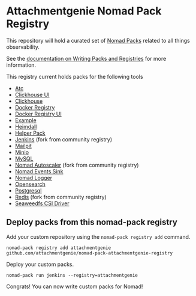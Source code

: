 # Attachmentgenie Nomad Pack Registry

This repository will hold a curated set of [Nomad Packs](https://github.com/hashicorp/nomad-pack) related to all things observability.

See the [documentation on Writing Packs and Registries](https://github.com/hashicorp/nomad-pack/blob/main/docs/writing-packs.md) for more information.

This registry current holds packs for the following tools

* [Atc](./packs/atc/README.md)
* [Clickhouse UI](./packs/clickhouse-ui/README.md)
* [Clickhouse](./packs/clickhouse/README.md)
* [Docker Registry](./packs/docker-registry/README.md)
* [Docker Registry UI](./packs/docker-registry-ui/README.md)
* [Example](./packs/example/README.md)
* [Heimdall](./packs/heimdall/README.md)
* [Helper Pack](./packs/attachmentgenie_pack_helpers/README.md)
* [Jenkins](./packs/jenkins/README.md)  (fork from community registry)
* [Mailpit](./packs/mailpit/README.md)
* [Minio](./packs/minio/README.md)
* [MySQL](./packs/mysql/README.md)
* [Nomad Autoscaler](./packs/nomad_autoscaler/README.md)  (fork from community registry)
* [Nomad Events Sink](./packs/nomad_events_sink/README.md)
* [Nomad Logger](./packs/nomad_logger/README.md)
* [Opensearch](./packs/opensearch/README.md)
* [Postgresql](./packs/pgsql/README.md)
* [Redis](./packs/redis/README.md)  (fork from community registry)
* [Seaweedfs CSI Driver](./packs/seaweedfs_csi/README.md)

## Deploy packs from this nomad-pack registry

Add your custom repository using the `nomad-pack registry add` command.

```
nomad-pack registry add attachmentgenie github.com/attachmentgenie/nomad-pack-attachmentgenie-registry
```

Deploy your custom packs.

```
nomad-pack run jenkins --registry=attachmentgenie
```

Congrats! You can now write custom packs for Nomad!